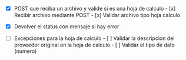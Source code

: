 - [x] POST que reciba un archivo y valide si es una hoja de calculo
		- [x] Recibir archivo mediante POST
		- [x] Validar archivo tipo hoja calculo
- [x] Devolver el status con mensaje si hay error
- [ ] Excepciones para la hoja de calculo
		- [ ] Validar la descripcion del proveedor original en la hoja de calculo
		- [ ] Validar el tipo de dato (numero)

